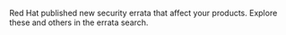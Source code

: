 Red Hat published new security errata that affect your products. Explore these and others in the errata search.